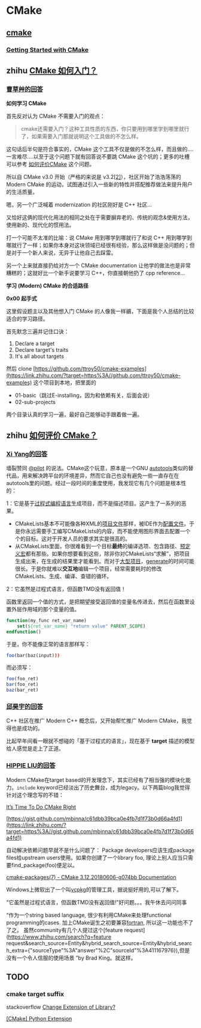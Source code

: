 # CMake



## [cmake](https://cmake.org/)



### [Getting Started with CMake](https://cmake.org/getting-started/) 



## zhihu [CMake 如何入门？](https://www.zhihu.com/question/58949190)

### [曹草艸的回答](https://www.zhihu.com/question/58949190/answer/999701073) 

**如何学习 CMake**

首先反对认为 CMake 不需要入门的观点：

> cmake还需要入门？这种工具性质的东西，你只要用到哪里学到哪里就行了，如果需要入门那就说明这个工具做的不怎么样。

这句话后半句是符合事实的，CMake 这个工具不仅是做的不怎么样，而且做的....一言难尽....以至于这个问题下就有回答说不要跳 CMake 这个坑的；更多的吐槽可以参考 [如何评价CMake](https://www.zhihu.com/question/276415476) 这个问题。

所以自 CMake v3.0 开始（严格的来说是 v3.2[[2\]](#ref_2)），社区开始了浩浩荡荡的 Modern CMake 的运动，试图通过引入一些新的特性并搭配推荐做法来提升用户的生活质量。

嗯，另一个广泛喊着 modernization 的社区刚好是 C++ 社区...

又恰好这俩的现代化用法的相同之处在于需要摒弃老的、传统的观念&使用方法，使用新的、现代化的惯用法。

打一个可能不太准的比喻：说 CMake 用到哪学到哪就行了和说 C++ 用到哪学到哪就行了一样；如果你本身对这块领域已经很有经验，那么这样做是没问题的；但是对于一个新人来说，无异于让他自己去踩雷。

另一个上来就直接扔给对方一个 CMake documentation 让他学的做法也是非常糟糕的；这就好比一个新手说要学习 C++，你直接朝他扔了 cpp reference...

**学习 (Modern) CMake 的合适路径**

**0x00 起手式**

这里假设题主以及其他想入门 CMake 的人像我一样鶸，下面是我个人总结的比较适合的学习路径。

首先默念三遍并记住口诀：

1. Declare a target
2. Declare target's traits
3. It's all about targets

然后 clone [https://github.com/ttroy50/cmake-examples](https://link.zhihu.com/?target=https%3A//github.com/ttroy50/cmake-examples) 这个项目到本地，把里面的

- 01-basic（跳过E-installing，因为和依赖有关，后面会说）
- 02-sub-projects

两个目录认真的学习一遍，最好自己能够动手跟着做一遍。



## zhihu [如何评价 CMake？](https://www.zhihu.com/question/276415476)

### [Xi Yang的回答](https://www.zhihu.com/question/276415476/answer/388142387) 

墙裂赞同 [@pilot](https://www.zhihu.com/people/8f525f56d469c60669186bcb14344649) 的说法。CMake这个玩意，原本是一个GNU [autotools](https://www.zhihu.com/search?q=autotools&search_source=Entity&hybrid_search_source=Entity&hybrid_search_extra={"sourceType"%3A"answer"%2C"sourceId"%3A388142387})类似的替代品，用来解决跨平台的环境差异，然而它自己也没有避免一些一直存在在autotools里的问题。经过一段时间的重度使用，我发现它有几个问题是根本性的：

1：它是基于[过程式编程语言](https://www.zhihu.com/search?q=过程式编程语言&search_source=Entity&hybrid_search_source=Entity&hybrid_search_extra={"sourceType"%3A"answer"%2C"sourceId"%3A388142387})生成项目，而不是描述项目。这产生了一系列的恶果。

- CMakeLists基本不可能像各种XML的[项目文件](https://www.zhihu.com/search?q=项目文件&search_source=Entity&hybrid_search_source=Entity&hybrid_search_extra={"sourceType"%3A"answer"%2C"sourceId"%3A388142387})那样，被IDE作为[配置文件](https://www.zhihu.com/search?q=配置文件&search_source=Entity&hybrid_search_source=Entity&hybrid_search_extra={"sourceType"%3A"answer"%2C"sourceId"%3A388142387})。于是你永远需要手工编写CMakeLists的内容，而不能使用图形界面去配置一个个的目标。这对于开发人员的要求其实是很高的。
- 从CMakeLists里面，你很难看到一个目标**最终**的编译选项、包含路径、[预定义宏](https://www.zhihu.com/search?q=预定义宏&search_source=Entity&hybrid_search_source=Entity&hybrid_search_extra={"sourceType"%3A"answer"%2C"sourceId"%3A388142387})都有那些。如果你想要看到这些，除非你对CMakeLists“求解”，把项目生成出来，在生成的结果里才能看到。而对于[大型项目](https://www.zhihu.com/search?q=大型项目&search_source=Entity&hybrid_search_source=Entity&hybrid_search_extra={"sourceType"%3A"answer"%2C"sourceId"%3A388142387})，[generate](https://www.zhihu.com/search?q=generate&search_source=Entity&hybrid_search_source=Entity&hybrid_search_extra={"sourceType"%3A"answer"%2C"sourceId"%3A388142387})的时间可能很长。于是你就难以**交互地**编辑一个项目，经常需要耗时的修改CMakeLists、生成、编译、查错的循环。



2：它虽然是过程式语言，但函数TMD没有返回值！

函数里返回一个值的方式，是把期望接受返回值的变量名传进去，然后在函数里设置外层作用域的那个变量的值。

```cmake
function(my_func ret_var_name)
    set(${ret_var_name} "return value" PARENT_SCOPE)
endfunction()
```

于是，你不能像正常的语言那样写：

```cmake
foo(bar(baz(input)))
```

而必须写：

```cmake
foo(foo_ret)
bar(foo_ret)
baz(bar_ret)
```





### [邱昊宇的回答](https://www.zhihu.com/question/276415476/answer/537782595) 

C++ 社区在推广 Modern C++ 概念后，又开始帮忙推广 Modern CMake，我觉得也是成功的。

比起早年间看一眼就不想碰的「基于过程式的语言」，现在基于 **target** 描述的模型给人感觉是走上了正道。



### [HIPPIE LIU的回答](https://www.zhihu.com/question/276415476/answer/411167976) 

Modern CMake在target based的开发理念下，其实已经有了相当强的模块化能力。`include` keyword已经淡出了历史舞台，成为legacy。以下两篇blog我觉得针对这个理念写的不错：

[It’s Time To Do CMake Right](https://link.zhihu.com/?target=https%3A//pabloariasal.github.io/2018/02/19/its-time-to-do-cmake-right/)

[https://gist.github.com/mbinna/c61dbb39bca0e4fb7d1f73b0d66a4fd1](https://link.zhihu.com/?target=https%3A//gist.github.com/mbinna/c61dbb39bca0e4fb7d1f73b0d66a4fd1)



自动解决依赖问题早就不是什么问题了： Package developers应该生成package files给upstream users使用。如果你创建了一个library foo, 理论上别人应当只需要find_package(foo)便足以。

[cmake-packages(7) - CMake 3.12.20180606-g074bb Documentation](https://link.zhihu.com/?target=https%3A//cmake.org/cmake/help/git-master/manual/cmake-packages.7.html%23creating-packages)

Windows上微软出了一个叫[vcpkg](https://www.zhihu.com/search?q=vcpkg&search_source=Entity&hybrid_search_source=Entity&hybrid_search_extra={"sourceType"%3A"answer"%2C"sourceId"%3A411167976})的管理工具，据说挺好用的,可以了解下。



"它虽然是过程式语言，但函数TMD没有返回值!"好问题。。。我午休去问问同事

“作为一个string based language, 很少有利用CMake来处理functional programming的cases. 加上CMake诞生之初要兼容[fortran](https://www.zhihu.com/search?q=fortran&search_source=Entity&hybrid_search_source=Entity&hybrid_search_extra={"sourceType"%3A"answer"%2C"sourceId"%3A411167976}), 所以这一功能也不了了之。 虽然community有几个人提过这个[feature request](https://www.zhihu.com/search?q=feature request&search_source=Entity&hybrid_search_source=Entity&hybrid_search_extra={"sourceType"%3A"answer"%2C"sourceId"%3A411167976}),但是没有一个令人信服的使用场景 ”by Brad King。就这样。

## TODO

### cmake target suffix

stackoverflow [Change Extension of Library?](https://stackoverflow.com/questions/26196926/change-extension-of-library)

[[CMake] Python Extension](https://cmake.org/pipermail/cmake/2006-January/007844.html)
